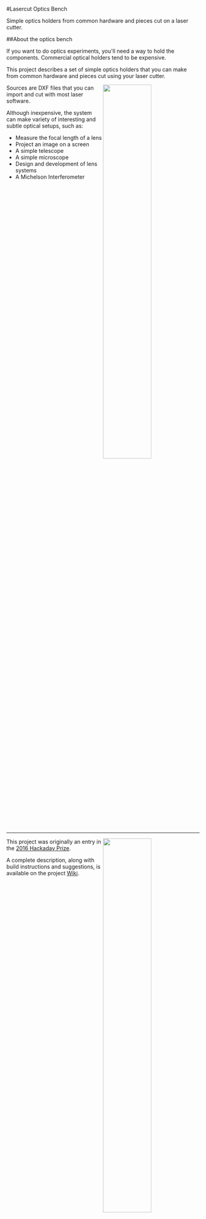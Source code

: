 #Lasercut Optics Bench

Simple optics holders from common hardware and pieces cut on a laser cutter.

##About the optics bench

If you want to do optics experiments, you'll need a way to hold the components. Commercial optical holders tend to be expensive.

This project describes a set of simple optics holders that you can make from common hardware and pieces cut using your laser cutter.

<img align="right" src="https://github.com/OpticsBench/laser-cut-optics-bench/wiki/images/BenchOverview.jpg" width="50%">

Sources are DXF files that you can import and cut with most laser software.

Although inexpensive, the system can make variety of interesting and subtle optical setups, such as:

* Measure the focal length of a lens
* Project an image on a screen
* A simple telescope
* A simple microscope
* Design and development of lens systems
* A Michelson Interferometer

<hr width="100%">

<img align="right" src="https://github.com/OpticsBench/laser-cut-optics-bench/wiki/images/SuitcasePackedSmall.jpg" width="50%">

This project was originally an entry in the [2016 Hackaday Prize](https://hackaday.io/project/10707-lasercut-optics-bench).

A complete description, along with build instructions and suggestions, is available on the project [Wiki](https://github.com/OpticsBench/laser-cut-optics-bench/wiki).

<hr width="100%">

###Demonstration Video

<p align="center">

Video: [![Laser cut optics bench](http://img.youtube.com/vi/n-c1HQImycg/0.jpg)](https://www.youtu.be/n-c1HQImycg)

</p>